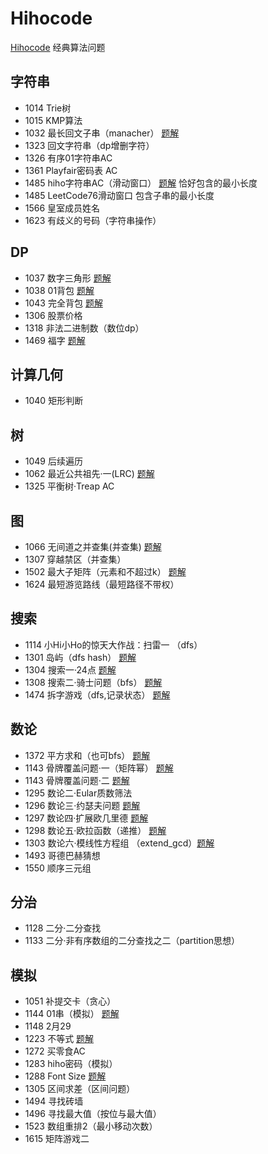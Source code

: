 ﻿# Hihocode
[Hihocode](https://hihocoder.com/) 经典算法问题

    
## 字符串     
* 1014 Trie树
* 1015 KMP算法
* 1032 最长回文子串（manacher）    [题解](http://www.cnblogs.com/SeekHit/p/5819480.html)              
* 1323 回文字符串（dp增删字符）    
* 1326 有序01字符串AC
* 1361 Playfair密码表 AC
* 1485 hiho字符串AC（滑动窗口）    [题解](http://www.cnblogs.com/SeekHit/p/6623843.html) 恰好包含的最小长度       
* 1485 LeetCode76滑动窗口      包含子串的最小长度
* 1566 皇室成员姓名    
* 1623 有歧义的号码（字符串操作）
    
## DP    
* 1037 数字三角形    [题解](http://www.cnblogs.com/SeekHit/p/4904604.html)           
* 1038 01背包    [题解](http://www.cnblogs.com/SeekHit/p/6613007.html)   
* 1043 完全背包    [题解](http://www.cnblogs.com/SeekHit/p/6636684.html)   
* 1306 股票价格
* 1318 非法二进制数（数位dp）
* 1469 福字    [题解](http://www.cnblogs.com/SeekHit/p/6486299.html)    

## 计算几何
* 1040 矩形判断

## 树     
* 1049 后续遍历     
* 1062 最近公共祖先·一(LRC)    [题解](http://www.cnblogs.com/SeekHit/p/6527546.html)    
* 1325 平衡树·Treap AC
  
## 图     
* 1066 无间道之并查集(并查集)    [题解](http://www.cnblogs.com/SeekHit/p/6599787.html)    
* 1307 穿越禁区（并查集）
* 1502 最大子矩阵（元素和不超过k）    [题解](http://www.cnblogs.com/SeekHit/p/6763833.html)    
* 1624 最短游览路线（最短路径不带权）    

## 搜索    
* 1114 小Hi小Ho的惊天大作战：扫雷一 （dfs）     
* 1301 岛屿（dfs hash）    [题解](http://www.cnblogs.com/SeekHit/p/5872806.html)     
* 1304 搜索一·24点    [题解](http://www.cnblogs.com/SeekHit/p/5508827.html)     
* 1308 搜索二·骑士问题（bfs）    [题解](http://www.cnblogs.com/SeekHit/p/6573314.html)     
* 1474 拆字游戏（dfs,记录状态）    [题解](http://www.cnblogs.com/SeekHit/p/6511673.html)     

## 数论     
* 1372 平方求和（也可bfs）    [题解](http://www.cnblogs.com/SeekHit/p/5939280.html)     
* 1143 骨牌覆盖问题·一（矩阵幂）    [题解](http://www.cnblogs.com/SeekHit/p/5544981.html)     
* 1143 骨牌覆盖问题·二    [题解](http://www.cnblogs.com/SeekHit/p/5945335.html)     
* 1295 数论二·Eular质数筛法       
* 1296 数论三·约瑟夫问题    [题解](http://www.cnblogs.com/SeekHit/p/5457509.html)     
* 1297 数论四·扩展欧几里德    [题解](http://www.cnblogs.com/SeekHit/p/5431797.html)  
* 1298 数论五·欧拉函数（递推）    [题解](http://www.cnblogs.com/SeekHit/p/5458446.html)     
* 1303 数论六·模线性方程组 （extend_gcd）[题解](http://www.cnblogs.com/SeekHit/p/5477392.html)      
* 1493 哥德巴赫猜想      
* 1550 顺序三元组    

## 分治    
* 1128 二分·二分查找     
* 1133 二分·非有序数组的二分查找之二（partition思想）


## 模拟     
* 1051 补提交卡（贪心） 
* 1144 01串（模拟）    [题解](http://www.cnblogs.com/SeekHit/p/6296446.html)     
* 1148 2月29    
* 1223 不等式     [题解](http://www.cnblogs.com/SeekHit/p/5578719.html)     
* 1272 买零食AC        
* 1283 hiho密码（模拟）       
* 1288 Font Size     [题解](http://www.cnblogs.com/SeekHit/p/5509136.html)     
* 1305 区间求差（区间问题）    
* 1494 寻找砖墙
* 1496 寻找最大值（按位与最大值）    
* 1523 数组重排2（最小移动次数）
* 1615 矩阵游戏二   